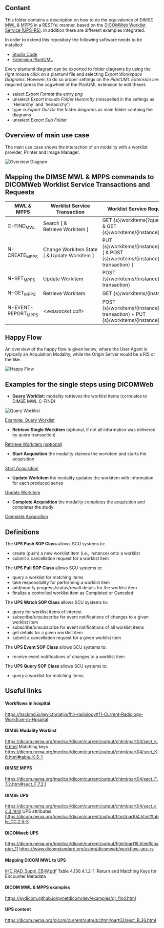 ## Content 
This folder contains a description on how to do the equivalence of DIMSE [MWL](https://dicom.nema.org/medical/dicom/current/output/chtml/part04/sect_k.6.html) & [MPPS](https://dicom.nema.org/medical/dicom/current/output/chtml/part04/sect_F.7.2.html#sect_F.7.2.1) in a RESTful manner, based on the [DICOMWeb Worklist Service (UPS-RS)](https://dicom.nema.org/medical/dicom/current/output/chtml/part18/chapter_11.html).
In addition there are different examples integrated.

In order to extend this repository the following software needs to be installed:
- [Studio Code](https://code.visualstudio.com/)
- [Extension PlantUML](https://marketplace.visualstudio.com/items?itemName=jebbs.plantuml)

Every plantuml diagram can be exported to folder diagrams by using the right mouse click on a plantuml file and selecting *Export Workspace Diagrams*.
However, to do so proper settings on the *PlantUML Extension* are required (press the cogwheel of the PlanUML extension to edit these):
- select *Export Format* the entry *png*
- unselect *Export Include Folder Hierarchy* (misspelled in the settings as 'Heirarchy' and 'heiracrchy')
- type in *Export Out Dir* the folder *diagrams* as main folder containg the diagrams
- unselect *Export Sub Folder*

## Overview of main use case
The main use case shows the interaction of an modality with a worklist provider, Printer and Image Manager. 

![Overview Diagram](diagrams/Overview.png)

## Mapping the DIMSE MWL & MPPS commands to DICOMWeb Worklist Service Transactions and Requests
| MWL & MPPS | Worklist Service Transaction | Worklist Service Request |
|-------------|--------|----------|
| C-FIND<sub>MWL</sub> | Search [ & Retrieve Workitem ] | GET {s}/workitems{?query*} [ & GET {s}/workitems/{instance} ]  |
| N-CREATE<sub>MPPS</sub> | Change Workitem State [ & Update Workitem ] | PUT {s}/workitems/{instance}/state [ & POST {s}/workitems/{instance}{?transaction} ] |
| N-SET<sub>MPPS</sub> | Update Workitem | POST {s}/workitems/{instance}{?transaction}  |
| N-GET<sub>MPPS</sub> | Retrieve Workitem | GET {s}/workitems/{instance} |
| N-EVENT-REPORT<sub>MPPS</sub> | \<*websocket call*\> | POST {s}/workitems/{instance}{?transaction} + PUT {s}/workitems/{instance}/state |

## Happy Flow

An overview of the happy flow is given below, where the User Agent is typically an Acquisition Modality, while the Origin Server would be a RIS or the like:

![Happy Flow](diagrams/Happy%20Flow.png)

## Examples for the single steps using DICOMWeb
- **Query Worklist:** modality retrieves the worklist items (correlates to DIMSE MWL C-FIND)

![Query Worklist](diagrams/Query_Worklist.png)

[Example: Query Worklist](10-Query-Worklist.md) 

- **Retrieve Single Workitem** (optional, if not all information was delivered by query transaction)

[Retrieve Workitem (optional)](11-Retrieve-Workitem.md)

- **Start Acquisition** the modality claimes the workitem and starts the acquisition

[Start Acquisition](12-Start-Acquisition.md)

- **Update Workitem** the modality updates the workitem with information for each produced series

[Update Workitem](13-Update-MPPS.md)

- **Complete Acquisition** the modality completes the acquisition and completes the study

[Complete Acquisition](14-Complete-Acquisition.md)

## Definitions
The **UPS Push SOP Class** allows SCU systems to:
- create (push) a new worklist item (i.e., instance) onto a worklist
- submit a cancellation request for a worklist item

The **UPS Pull SOP Class** allows SCU systems to:
- query a worklist for matching items
- take responsibility for performing a worklist item
- add/modify progress/status/result details for the worklist item
- finalize a controlled worklist item as Completed or Canceled.

The **UPS Watch SOP Class** allows SCU systems to:
- query for worklist items of interest
- subscribe/unsubscribe for event notifications of changes to a given worklist item
- subscribe/unsubscribe for event notifications of all worklist items
- get details for a given worklist item
- submit a cancellation request for a given worklist item

The **UPS Event SOP Class** allows SCU systems to:
- receive event notifications of changes to a worklist item

The **UPS Query SOP Class** allows SCU systems to:
- query a worklist for matching items.

## Useful links
#### Workflows in hospital
https://hackmd.io/@victoriatjia/fhir-radiology#11-Current-Radiology-Workflow-in-Hospital

#### DIMSE Modality Worklist
https://dicom.nema.org/medical/dicom/current/output/chtml/part04/sect_k.6.html
Matching keys
https://dicom.nema.org/medical/dicom/current/output/chtml/part04/sect_K.6.html#table_K.6-1

#### DIMSE MPPS
https://dicom.nema.org/medical/dicom/current/output/chtml/part04/sect_F.7.2.html#sect_F.7.2.1

#### DIMSE UPS
https://dicom.nema.org/medical/dicom/current/output/chtml/part04/sect_cc.3.html
UPS attributes
https://dicom.nema.org/medical/dicom/current/output/html/part04.html#table_CC.2.5-3

#### DICOMweb UPS
https://dicom.nema.org/medical/dicom/current/output/html/part18.html#chapter_11
https://www.dicomstandard.org/using/dicomweb/workflow-ups-rs

#### Mapping DICOM MWL to UPS
[IHE_RAD_Suppl_EBIW.pdf](https://eur04.safelinks.protection.outlook.com/?url=https%3A%2F%2Fwww.ihe.net%2FuploadedFiles%2FDocuments%2FRadiology%2FIHE_RAD_Suppl_EBIW.pdf%23page%3D61&data=05%7C01%7Cdieter.krotz%40siemens-healthineers.com%7C1f152786c550400ada1a08db1fcac085%7C5dbf1add202a4b8d815bbf0fb024e033%7C0%7C0%7C638138728255656972%7CUnknown%7CTWFpbGZsb3d8eyJWIjoiMC4wLjAwMDAiLCJQIjoiV2luMzIiLCJBTiI6Ik1haWwiLCJXVCI6Mn0%3D%7C3000%7C%7C%7C&sdata=NrIebDyqLlLYrPjhjR8tAh5KyYjyS017IiLYe5%2FGfxM%3D&reserved=0)
Table 4.130.4.1.2-1: Return and Matching Keys for Encounter Metadata

#### DICOM MWL & MPPS examples
https://pydicom.github.io/pynetdicom/dev/examples/qr_find.html

#### UPS content
https://dicom.nema.org/dicom/current/output/chtml/part03/sect_B.26.html
